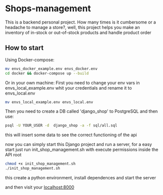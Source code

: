 # Shops-management
This is a backend personal project.
How many times is it cumbersome or a headache to manage a store?, well, this project helps you make an inventory of in-stock or out-of-stock products and handle product order

## How to start
Using Docker-compose:
```bash
mv envs_docker_example.env envs_docker.env
cd docker && docker-compose up --build
```

Or in your own machine:
First you need to change your env vars in envs_local_example.env whit your credentials and rename it to envs_local.env
```bash
mv envs_local_example.env envs_local.env
```
Then you need to create a DB called 'django_shop' to PostgreSQL and then use:
```bash
psql -U YOUR_USER -d  django_shop -a -f sql/all.sql
```
this will insert some data to see the correct functioning of the api

now you can simply start this Django project and run a server, for a easy start just run init_shop_management.sh with execute permissions inside the API root
```bash
chmod +x init_shop_management.sh
./init_shop_management.sh
```
this create a python environment, install dependences and start the server 

and then visit your [localhost:8000](http://127.0.0.1:8000/)
